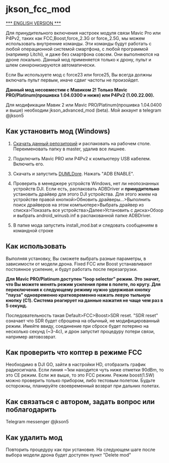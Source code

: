 # jkson_fcc_mod

[*** ENGLISH VERSION ***](https://github.com/jkson5/jkson_fcc_mod/blob/master/README.md)

Для принудительного включения настроек модуля связи Mavic Pro или P4Pv2, таких как FCC,Boost,force_2.3G or force_2.5G, мы можем использовать внутренние команды.
Эти команды будут работать с любой операционной системой смартфона, с любой программой (например Litchi), и даже без смартфона совсем. Они выполняются на дроне локально. Данный мод применяется только к дрону, пульт и шлем синхронизируются автоматически.

Если Вы используете мод с force23 или force25, Вы всегда должны включать пульт первым, иначе сдвиг частоты не произойдет.

**Данный мод несовместим с Мавиком 2! Только Mavic PRO/Platinum(прошивка 1.04.0300 и ниже) или P4Pv2 (1.00.22.00).**

Для модификации Мавик 2 или Mavic PRO/Platinum(прошивка 1.04.0400 и выше) необходим jkson_advanced_mod (beta). Мой аккаунт в telegram @jkson5

## Как установить мод (Windows)

1) [Скачать данный репозиторий](https://github.com/jkson5/jkson_fcc_mod/archive/master.zip) и распаковать на рабочем столе. Переименовать папку в master, удалив все лишнее.

2) Подключить Mavic PRO или P4Pv2 к компьютеру USB кабелем. Включить его.

3) Скачать и запустить [DUMLDore](https://github.com/jezzab/DUMLdore/releases/download/v3.15/DUMLdoreV3.zip). Нажать "ADB ENABLE".

4) Проверить в менеджере устройств Windows, нет ли неопознанных устройств DJI. Если есть, распаковать ADBDriver и **принудительно** установить драйвер для этого DJI устройства. Для этого жмем на устройстве правой кнопкой>Обновить драйверы...>Выполнить поиск драйверов на этом компьютере>Выбрать драйвер из списка>Показать все устройства>Далее>Установить с диска>Обзор и выбрать android_winusb.inf в распакованной папке ADBDriver.

5) В папке мода запустить install_mod.bat и следовать сообщениям в командной строке

## Как использовать

Выполняя установку, Вы сможете выбрать разные параметры, в зависимости от модели дрона. Fixed FCC или Boost устанавливают постоянное усиление, и будут работать после перезагрузки.

**Для Mavic PRO/Platinum доступен "loop selector" режим. Это значит, что Вы можете менять режим усиления прям в полете, по кругу. Для переключения к следующему режиму нужно удерживая кнопку "пауза" одновременно кратковременно нажать левую тыльную кнопку (C1). Система реагирует на данные нажатия не чаще чем раз в 5 секунд.**

Последовательность такая Default>FCC>Boost>SDR reset. "SDR reset" означает что SDR будет сброшена на обычный, не модифицированный режим. Имейте ввиду, соединение при сбросе будет потеряно на несколько секунд (~3-4с), и дрон запустит процедуру потери связи, например автовозврат.

## Как проверить что коптер в режиме FCC

Необходимо в DJI GO, зайти в настройки HD, отобразить график радиосигнала. Если линия ~1км находится чуть ниже отметки 90dBm, то это CE режим. Если же выше, то это FCC режим. Режим boost(1.5W) можно проверить только прибором, либо тестовым полетом. Будьте осторожны, планируйте своевременный возврат при дальних полетах.

## Как связаться с автором, задать вопрос или поблагодарить

Telegram messenger @jkson5

## Как удалить мод

Повторить процедуру как при установке. На следующем шаге после выбора модели дрона будет доступен пункт "Delete mod"
